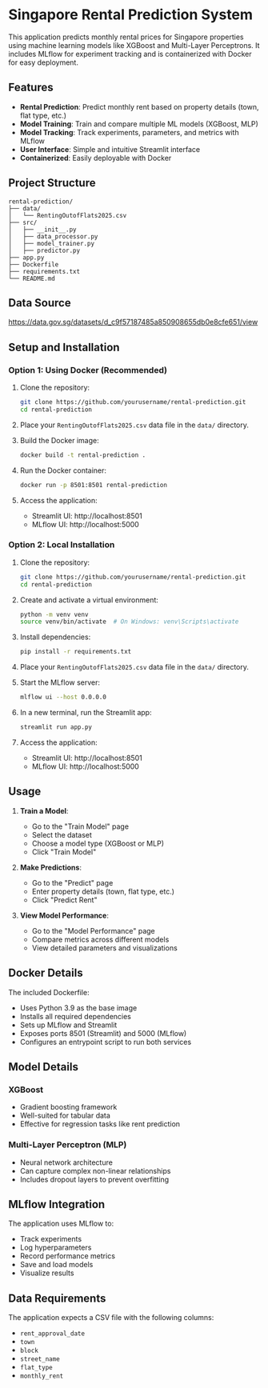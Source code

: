 # Singapore Rental Prediction System

This application predicts monthly rental prices for Singapore properties using machine learning models like XGBoost and Multi-Layer Perceptrons. It includes MLflow for experiment tracking and is containerized with Docker for easy deployment.

## Features

- **Rental Prediction**: Predict monthly rent based on property details (town, flat type, etc.)
- **Model Training**: Train and compare multiple ML models (XGBoost, MLP)
- **Model Tracking**: Track experiments, parameters, and metrics with MLflow
- **User Interface**: Simple and intuitive Streamlit interface
- **Containerized**: Easily deployable with Docker

## Project Structure

```
rental-prediction/
├── data/
│   └── RentingOutofFlats2025.csv
├── src/
│   ├── __init__.py
│   ├── data_processor.py
│   ├── model_trainer.py
│   ├── predictor.py
├── app.py
├── Dockerfile
├── requirements.txt
└── README.md
```
## Data Source
https://data.gov.sg/datasets/d_c9f57187485a850908655db0e8cfe651/view

## Setup and Installation

### Option 1: Using Docker (Recommended)

1. Clone the repository:
   ```bash
   git clone https://github.com/yourusername/rental-prediction.git
   cd rental-prediction
   ```

2. Place your `RentingOutofFlats2025.csv` data file in the `data/` directory.

3. Build the Docker image:
   ```bash
   docker build -t rental-prediction .
   ```

4. Run the Docker container:
   ```bash
   docker run -p 8501:8501 rental-prediction
   ```

5. Access the application:
   - Streamlit UI: http://localhost:8501
   - MLflow UI: http://localhost:5000

### Option 2: Local Installation

1. Clone the repository:
   ```bash
   git clone https://github.com/yourusername/rental-prediction.git
   cd rental-prediction
   ```

2. Create and activate a virtual environment:
   ```bash
   python -m venv venv
   source venv/bin/activate  # On Windows: venv\Scripts\activate
   ```

3. Install dependencies:
   ```bash
   pip install -r requirements.txt
   ```

4. Place your `RentingOutofFlats2025.csv` data file in the `data/` directory.

5. Start the MLflow server:
   ```bash
   mlflow ui --host 0.0.0.0
   ```

6. In a new terminal, run the Streamlit app:
   ```bash
   streamlit run app.py
   ```

7. Access the application:
   - Streamlit UI: http://localhost:8501
   - MLflow UI: http://localhost:5000

## Usage

1. **Train a Model**:
   - Go to the "Train Model" page
   - Select the dataset
   - Choose a model type (XGBoost or MLP)
   - Click "Train Model"

2. **Make Predictions**:
   - Go to the "Predict" page
   - Enter property details (town, flat type, etc.)
   - Click "Predict Rent"

3. **View Model Performance**:
   - Go to the "Model Performance" page
   - Compare metrics across different models
   - View detailed parameters and visualizations

## Docker Details

The included Dockerfile:
- Uses Python 3.9 as the base image
- Installs all required dependencies
- Sets up MLflow and Streamlit
- Exposes ports 8501 (Streamlit) and 5000 (MLflow)
- Configures an entrypoint script to run both services

## Model Details

### XGBoost
- Gradient boosting framework
- Well-suited for tabular data
- Effective for regression tasks like rent prediction

### Multi-Layer Perceptron (MLP)
- Neural network architecture
- Can capture complex non-linear relationships
- Includes dropout layers to prevent overfitting

## MLflow Integration

The application uses MLflow to:
- Track experiments
- Log hyperparameters
- Record performance metrics
- Save and load models
- Visualize results

## Data Requirements

The application expects a CSV file with the following columns:
- `rent_approval_date`
- `town`
- `block`
- `street_name`
- `flat_type`
- `monthly_rent`